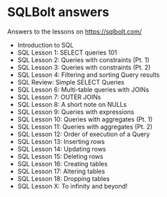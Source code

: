 # SQLBolt answers

Answers to the lessons on https://sqlbolt.com/

- Introduction to SQL
- SQL Lesson 1: SELECT queries 101
- SQL Lesson 2: Queries with constraints (Pt. 1)
- SQL Lesson 3: Queries with constraints (Pt. 2)
- SQL Lesson 4: Filtering and sorting Query results
- SQL Review: Simple SELECT Queries
- SQL Lesson 6: Multi-table queries with JOINs
- SQL Lesson 7: OUTER JOINs
- SQL Lesson 8: A short note on NULLs
- SQL Lesson 9: Queries with expressions
- SQL Lesson 10: Queries with aggregates (Pt. 1)
- SQL Lesson 11: Queries with aggregates (Pt. 2)
- SQL Lesson 12: Order of execution of a Query
- SQL Lesson 13: Inserting rows
- SQL Lesson 14: Updating rows
- SQL Lesson 15: Deleting rows
- SQL Lesson 16: Creating tables
- SQL Lesson 17: Altering tables
- SQL Lesson 18: Dropping tables
- SQL Lesson X: To infinity and beyond!